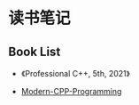 # 读书笔记

## Book List

+ 《Professional C++, 5th, 2021》

+ [Modern-CPP-Programming](https://github.com/federico-busato/Modern-CPP-Programming)